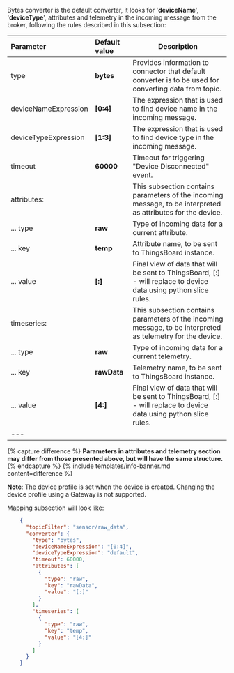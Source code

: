 Bytes converter is the default converter, it looks for '**deviceName**', '**deviceType**', attributes and telemetry in the incoming 
message from the broker, following the rules described in this subsection:

|**Parameter**|**Default value**| **Description**                                                                                                  |
|:-|:-|------------------------------------------------------------------------------------------------------------------
| type                 | **bytes**   | Provides information to connector that default converter is to be used for converting data from topic.           |
| deviceNameExpression | **[0:4]**   | The expression that is used to find device name in the incoming message.                                         |
| deviceTypeExpression | **[1:3]**   | The expression that is used to find device type in the incoming message.                                         |
| timeout              | **60000**   | Timeout for triggering "Device Disconnected" event.                                                              |
| attributes:          |             | This subsection contains parameters of the incoming message, to be interpreted as attributes for the device.     |
| ... type             | **raw**     | Type of incoming data for a current attribute.                                                                   |
| ... key              | **temp**    | Attribute name, to be sent to ThingsBoard instance.                                                              |
| ... value            | **[:]**     | Final view of data that will be sent to ThingsBoard, [:] - will replace to device data using python slice rules. |
| timeseries:          |             | This subsection contains parameters of the incoming message, to be interpreted as telemetry for the device.      |
| ... type             | **raw**     | Type of incoming data for a current telemetry.                                                                   |
| ... key              | **rawData** | Telemetry name, to be sent to ThingsBoard instance.                                                              |
| ... value            | **[4:]**    | Final view of data that will be sent to ThingsBoard, [:] - will replace to device data using python slice rules. |
|---

{% capture difference %}
**Parameters in attributes and telemetry section may differ from those presented above, but will have the same structure.**  
{% endcapture %}
{% include templates/info-banner.md content=difference %}

**Note**: The device profile is set when the device is created. Changing the device profile using a Gateway is not supported.

Mapping subsection will look like:
```json
    {
      "topicFilter": "sensor/raw_data",
      "converter": {
        "type": "bytes",
        "deviceNameExpression": "[0:4]",
        "deviceTypeExpression": "default",
        "timeout": 60000,
        "attributes": [
          {
            "type": "raw",
            "key": "rawData",
            "value": "[:]"
          }
        ],
        "timeseries": [
          {
            "type": "raw",
            "key": "temp",
            "value": "[4:]"
          }
        ]
      }
    }
```